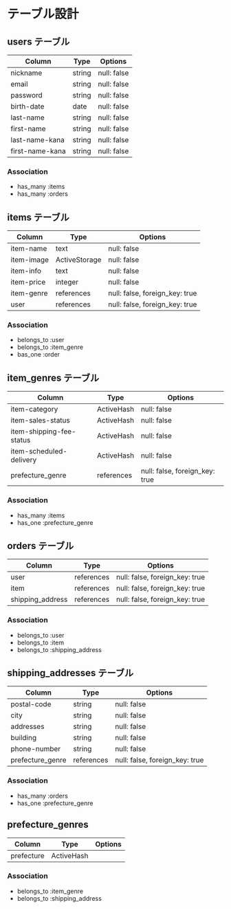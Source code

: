 # テーブル設計

## users テーブル

| Column          | Type   | Options     |
| --------------- | ------ | ----------- |
| nickname        | string | null: false |
| email           | string | null: false |
| password        | string | null: false |
| birth-date      | date   | null: false |
| last-name       | string | null: false |
| first-name      | string | null: false |
| last-name-kana  | string | null: false |
| first-name-kana | string | null: false |

### Association

- has_many :items
- has_many :orders



## items テーブル

| Column                   | Type          | Options                        |
| ------------------------ | ------------- | ------------------------------ |
| item-name                | text          | null: false                    |
| item-image               | ActiveStorage | null: false                    |
| item-info                | text          | null: false                    |
| item-price               | integer       | null: false                    |
| item-genre               | references    | null: false, foreign_key: true |
| user                     | references    | null: false, foreign_key: true |

### Association

- belongs_to :user
- belongs_to :item_genre
- bas_one    :order



## item_genres テーブル

| Column                   | Type       | Options                        |
| ------------------------ | ---------- | ------------------------------ |
| item-category            | ActiveHash | null: false                    |
| item-sales-status        | ActiveHash | null: false                    |
| item-shipping-fee-status | ActiveHash | null: false                    |
| item-scheduled-delivery  | ActiveHash | null: false                    |
| prefecture_genre         | references | null: false, foreign_key: true |

### Association

- has_many   :items
- has_one    :prefecture_genre



## orders テーブル

| Column           | Type       | Options                        |
| ---------------- | ---------- | ------------------------------ |
| user             | references | null: false, foreign_key: true |
| item             | references | null: false, foreign_key: true |
| shipping_address | references | null: false, foreign_key: true |

### Association

- belongs_to :user
- belongs_to :item
- belongs_to :shipping_address



## shipping_addresses テーブル

| Column           | Type       | Options                        |
| ---------------- | ---------- | ------------------------------ |
| postal-code      | string     | null: false                    |
| city             | string     | null: false                    |
| addresses        | string     | null: false                    |
| building         | string     | null: false                    |
| phone-number     | string     | null: false                    |
| prefecture_genre | references | null: false, foreign_key: true |

### Association

- has_many :orders
- has_one  :prefecture_genre



## prefecture_genres

| Column     | Type       | Options |
| ---------- | ---------- | ------- |
| prefecture | ActiveHash |         |
 
### Association

- belongs_to :item_genre
- belongs_to :shipping_address
